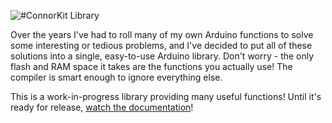 ![#ConnorKit Library](http://i.imgur.com/Y9Pberb.png)

Over the years I've had to roll many of my own Arduino functions to solve some interesting or tedious problems, and I've decided to put all of these solutions into a single, easy-to-use Arduino library. Don't worry - the only flash and RAM space it takes are the functions you actually use! The compiler is smart enough to ignore everything else.

This is a work-in-progress library providing many useful functions! Until it's ready for release, [watch the documentation](http://connor-n.com/kit)!
